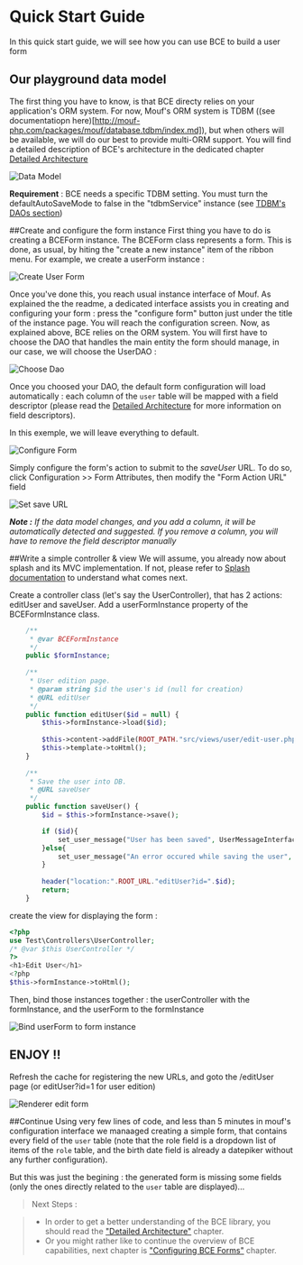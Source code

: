 Quick Start Guide
==
In this quick start guide, we will see how you can use BCE to build a user form

Our playground data model
--
The first thing you have to know, is that BCE directy relies on your application's ORM system. For now, Mouf's ORM system is TDBM ((see documentatiopn here)[http://mouf-php.com/packages/mouf/database.tdbm/index.md]), but when others will be available, we will do our best to provide multi-ORM support. You will find a detailed description of BCE's architecture in the dedicated chapter [Detailed Architecture](detailed-architecture.html)

![Data Model](images/data-model.png "playground data model")

**Requirement** : BCE needs a specific TDBM setting. You must turn the defaultAutoSaveMode to false in the "tdbmService" instance (see [TDBM's DAOs section](http://mouf-php.com/packages/mouf/database.tdbm/doc/generating_daos.md))

##Create and configure the form instance
First thing you have to do is creating a BCEForm instance. The BCEForm class represents a form. This is done, as usual, by hiting the "create a new instance" item of the ribbon menu. For example, we create a userForm instance :

![Create User Form](images/create-user.png)

Once you've done this, you reach usual instance interface of Mouf. As explained the the readme, a dedicated interface assists you in creating and configuring your form : press the "configure form" button just under the title of the instance page. You will reach the configuration screen.
Now, as explained above, BCE relies on the ORM system. You will first have to choose the DAO that handles the main entity the form should manage, in our case, we will choose the UserDAO :

![Choose Dao](images/choose-dao.png)

Once you choosed your DAO, the default form configuration will load automatically : each column of the `user` table will be mapped with a field descriptor (please read the  [Detailed Architecture](detailed-architecture.html) for more information on field descriptors).

In this exemple, we will leave everything to default.

![Configure Form](images/configure-form.png)

Simply configure the form's action to submit to the *saveUser* URL. To do so, click Configuration >> Form Attributes, then modify the "Form Action URL" field

![Set save URL](images/set-save-url.png)

_**Note :** If the data model changes, and you add a column, it will be automatically detected and suggested. If you remove a column, you will have to remove the field descriptor manually_

##Write a simple controller & view
We will assume, you already now about splash and its MVC implementation. If not, please refer to [Splash documentation](http://mouf-php.com/packages/mouf/mvc.splash/index.md) to understand what comes next.

Create a controller class (let's say the UserController), that has 2 actions: editUser and saveUser. Add a userFormInstance property of the BCEFormInstance class.

```php
    /**
     * @var BCEFormInstance
	 */
	public $formInstance;
	
	/**
	 * User edition page.
	 * @param string $id the user's id (null for creation)
	 * @URL editUser
	 */
	public function editUser($id = null) {
		$this->formInstance->load($id);
		
		$this->content->addFile(ROOT_PATH."src/views/user/edit-user.php", $this);
		$this->template->toHtml();
	}
	
	/**
	 * Save the user into DB.
	 * @URL saveUser
	 */
	public function saveUser() {
		$id = $this->formInstance->save();

		if ($id){
			set_user_message("User has been saved", UserMessageInterface::SUCCESS);
		}else{
			set_user_message("An error occured while saving the user", UserMessageInterface::ERROR);
		}
        
    	header("location:".ROOT_URL."editUser?id=".$id);
		return;
	}
```

create the view for displaying the form :
```php
<?php
use Test\Controllers\UserController;
/* @var $this UserController */
?>
<h1>Edit User</h1>
<?php 
$this->formInstance->toHtml();
```

Then, bind those instances together : the userController with the formInstance, and the userForm to the formInstance

![Bind userForm to form instance](images/bind-form-instance.png)

## ENJOY !!
Refresh the cache for registering the new URLs, and goto the /editUser page (or editUser?id=1 for user edition)

![Renderer edit form](images/edit-form.png)

##Continue
Using very few lines of code, and less than 5 minutes in mouf's configuration interface we manaaged creating a simple form, that contains every field of the `user` table (note that the role field is a dropdown list of items of the `role` table, and the birth date field is already a datepiker without any further configuration).

But this was just the begining : the generated form is missing some fields (only the ones directly related to the `user` table are displayed)...

> Next Steps : 

> * In order to get a better understanding of the BCE library, you should read the ["Detailed Architecture"](detailed-architecture.md) chapter.
> * Or you might rather like to continue the overview of BCE capabilities, next chapter is ["Configuring BCE Forms"](configure-bce-forms.md) chapter.
